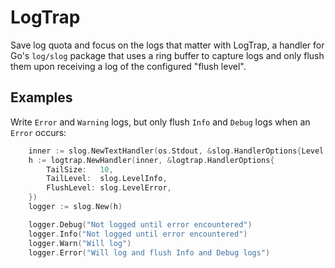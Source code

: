 # LogTrap

Save log quota and focus on the logs that matter with LogTrap, a handler for Go's `log/slog` package that uses a ring buffer to capture logs and only flush them upon receiving a log of the configured "flush level".

## Examples

Write `Error` and `Warning` logs, but only flush `Info` and `Debug` logs when an `Error` occurs:

```go
	inner := slog.NewTextHandler(os.Stdout, &slog.HandlerOptions{Level: slog.LevelDebug})
	h := logtrap.NewHandler(inner, &logtrap.HandlerOptions{
		TailSize:   10,
		TailLevel:  slog.LevelInfo,
		FlushLevel: slog.LevelError,
	})
	logger := slog.New(h)

	logger.Debug("Not logged until error encountered")
	logger.Info("Not logged until error encountered")
	logger.Warn("Will log")
	logger.Error("Will log and flush Info and Debug logs")
```
